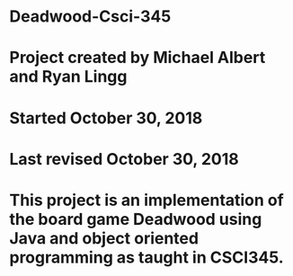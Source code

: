# Deadwood-Csci-345
# Project created by Michael Albert and Ryan Lingg
# Started October 30, 2018
# Last revised October 30, 2018
# This project is an implementation of the board game Deadwood using Java and object oriented programming as taught in CSCI345.    
